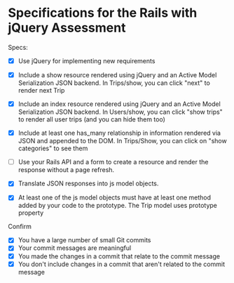 # Specifications for the Rails with jQuery Assessment

Specs:
- [x] Use jQuery for implementing new requirements
- [x] Include a show resource rendered using jQuery and an Active Model Serialization JSON backend.
  In Trips/show, you can click "next" to render next Trip
- [x] Include an index resource rendered using jQuery and an Active Model Serialization JSON backend.
  In Users/show, you can click "show trips" to render all user trips (and you can hide them too)
- [x] Include at least one has_many relationship in information rendered via JSON and appended to the DOM.
  In Trips/Show, you can click on "show categories" to see them
- [ ] Use your Rails API and a form to create a resource and render the response without a page refresh.

- [x] Translate JSON responses into js model objects.
- [x] At least one of the js model objects must have at least one method added by your code to the prototype.
  The Trip model uses prototype property

Confirm
- [x] You have a large number of small Git commits
- [x] Your commit messages are meaningful
- [x] You made the changes in a commit that relate to the commit message
- [x] You don't include changes in a commit that aren't related to the commit message

